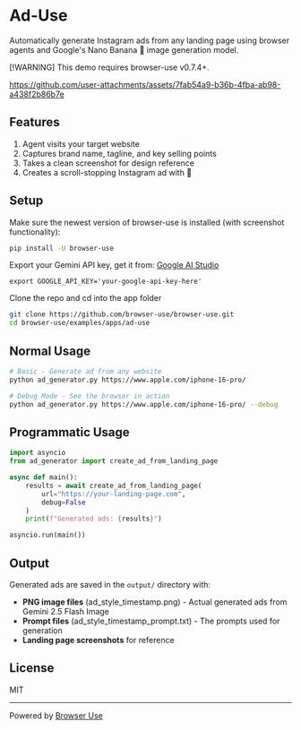 # Ad-Use

Automatically generate Instagram ads from any landing page using browser agents and Google's Nano Banana 🍌 image generation model.

[!WARNING]
This demo requires browser-use v0.7.4+.

https://github.com/user-attachments/assets/7fab54a9-b36b-4fba-ab98-a438f2b86b7e

## Features

1. Agent visits your target website
2. Captures brand name, tagline, and key selling points
3. Takes a clean screenshot for design reference
4. Creates a scroll-stopping Instagram ad with 🍌

## Setup

Make sure the newest version of browser-use is installed (with screenshot functionality):
```bash
pip install -U browser-use
```

Export your Gemini API key, get it from: [Google AI Studio](https://makersuite.google.com/app/apikey) 
```
export GOOGLE_API_KEY='your-google-api-key-here'
```

Clone the repo and cd into the app folder
```bash
git clone https://github.com/browser-use/browser-use.git
cd browser-use/examples/apps/ad-use
```

## Normal Usage

```bash
# Basic - Generate ad from any website
python ad_generator.py https://www.apple.com/iphone-16-pro/

# Debug Mode - See the browser in action
python ad_generator.py https://www.apple.com/iphone-16-pro/ --debug
```

## Programmatic Usage
```python
import asyncio
from ad_generator import create_ad_from_landing_page

async def main():
    results = await create_ad_from_landing_page(
        url="https://your-landing-page.com",
        debug=False
    )
    print(f"Generated ads: {results}")

asyncio.run(main())
```

## Output

Generated ads are saved in the `output/` directory with:
- **PNG image files** (ad_style_timestamp.png) - Actual generated ads from Gemini 2.5 Flash Image
- **Prompt files** (ad_style_timestamp_prompt.txt) - The prompts used for generation  
- **Landing page screenshots** for reference

## License

MIT

---

Powered by [Browser Use](https://github.com/browser-use/browser-use) 
